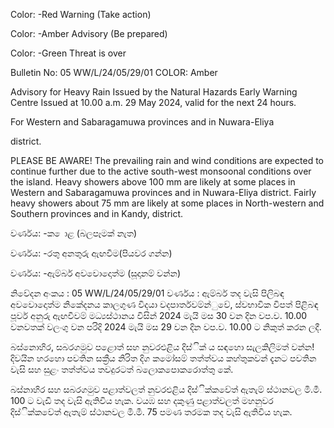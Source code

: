 Color: -Red Warning (Take action)

Color: -Amber Advisory (Be prepared)

Color: -Green Threat is over

Bulletin No: 05 WW/L/24/05/29/01 COLOR: Amber

Advisory for Heavy Rain Issued by the Natural Hazards Early Warning Centre Issued at 10.00 a.m. 29 May 2024, valid for the next 24 hours.

For Western and Sabaragamuwa provinces and in Nuwara-Eliya

district.

PLEASE BE AWARE! The prevailing rain and wind conditions are expected to continue further due to the active south-west monsoonal conditions over the island. Heavy showers above 100 mm are likely at some places in Western and Sabaragamuwa provinces and in Nuwara-Eliya district. Fairly heavy showers about 75 mm are likely at some places in North-western and Southern provinces and in Kandy, district.

වර්ණය: -ක ොළ (බලපෑමක් නැත)

වර්ණය: -රතු අනතුරු ඇඟවීම(පියවර ගන්න)

වර්ණය: -ඇම්බර් අවවොදොත්ම (සූදානම් වන්න)

නිවේදන අංකය : 05 WW/L/24/05/29/01 වර්ණය : ඇම්බර් තද වැසි පිලිබඳ අවවොදොත්ම නිකේදනය කාලගුණ විදයා වදපාර්තවම්න්ුවේ, ස්වභාවික විපත් පිළිබඳ පූර්ව අනුරු ඇඟවීවම් මධ්‍යස්ථානය විසින් 2024 මැයි මස 30 වන දින වප.ව. 10.00 වනවතක් වලංගු වන පරිදි 2024 මැයි මස 29 වන දින වප.ව. 10.00 ට නිකුත් කරන ලදී.

බස්නොහිර, සබරගමුව පළොත් සහ නුවරඑළිය දිස්ික් ය සඳහො සැලකිලිමත් වන්න! දිවයින හරහො පවතින සක්‍රීය නිරිත දිග කමෝසම් තත්ත්වය කහ්තුකවන් දැනට පවතින වැසි සහ සුළං තත්ත්වය තවදුරටත් බලොකපොකරොත්තු කේ.

බස්නාහිර සහ සබරගමුව පළාත්වලත් නුවරඑළිය දිස්ික්කවේත් ඇතැම් ස්ථානවල මි.මී. 100 ට වැඩි තද වැසි ඇතිවිය හැක. වයඹ සහ දකුණු පළාත්වලත් මහනුවර දිස්ික්කවේත් ඇතැම් ස්ථානවල මි.මී. 75 පමණ තරමක තද වැසි ඇතිවිය හැක.